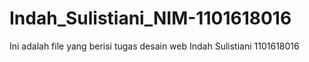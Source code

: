 # Indah_Sulistiani_NIM-1101618016
Ini adalah file yang berisi tugas desain web Indah Sulistiani 1101618016
